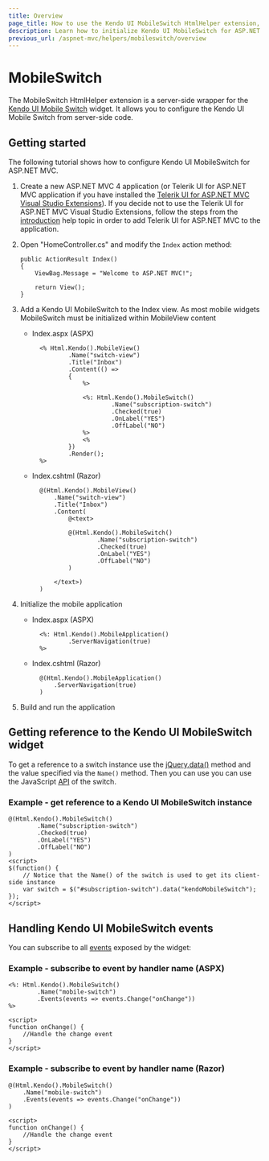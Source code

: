 ```yaml
---
title: Overview
page_title: How to use the Kendo UI MobileSwitch HtmlHelper extension, server-side ASP.NET MVC wrapper for Kendo UI Mobile Switch widget
description: Learn how to initialize Kendo UI MobileSwitch for ASP.NET MVC, handle Kendo UI MobileSwitch Events, access an existing switch with MobileSwitch HtmlHelper extension documentation.
previous_url: /aspnet-mvc/helpers/mobileswitch/overview
---
```


# MobileSwitch

The MobileSwitch HtmlHelper extension is a server-side wrapper for the [Kendo UI Mobile Switch](/api/mobile/switch) widget. It allows you to configure the Kendo UI Mobile Switch
from server-side code.

## Getting started

The following tutorial shows how to configure Kendo UI MobileSwitch for ASP.NET MVC.

1.  Create a new ASP.NET MVC 4 application (or Telerik UI for ASP.NET MVC application if you have installed the [Telerik UI for ASP.NET MVC Visual Studio Extensions](/aspnet-mvc/introduction#kendo-ui-for-asp.net-mvc-visual-studio-extensions)).
If you decide not to use the Telerik UI for ASP.NET MVC Visual Studio Extensions, follow the steps from the [introduction](/aspnet-mvc/introduction) help topic in order
to add Telerik UI for ASP.NET MVC to the application.
1.  Open "HomeController.cs" and modify the `Index` action method:

        public ActionResult Index()
        {
            ViewBag.Message = "Welcome to ASP.NET MVC!";

            return View();
        }
1. Add a Kendo UI MobileSwitch to the Index view. As most mobile widgets MobileSwitch must be initialized within MobileView content
    - Index.aspx (ASPX)

            <% Html.Kendo().MobileView()
                    .Name("switch-view")
                    .Title("Inbox")
                    .Content(() =>
                    {
                        %>

                        <%: Html.Kendo().MobileSwitch()
                                .Name("subscription-switch")
                                .Checked(true)
                                .OnLabel("YES")
                                .OffLabel("NO")
                        %>
                        <%
                    })
                    .Render();
            %>

    - Index.cshtml (Razor)

            @(Html.Kendo().MobileView()
                .Name("switch-view")
                .Title("Inbox")
                .Content(
                    @<text>

                    @(Html.Kendo().MobileSwitch()
                            .Name("subscription-switch")
                            .Checked(true)
                            .OnLabel("YES")
                            .OffLabel("NO")
                    )

                </text>)
            )

1. Initialize the mobile application
    - Index.aspx (ASPX)

            <%: Html.Kendo().MobileApplication()
                    .ServerNavigation(true)
            %>

    - Index.cshtml (Razor)

            @(Html.Kendo().MobileApplication()
                .ServerNavigation(true)
            )

1. Build and run the application

## Getting reference to the Kendo UI MobileSwitch widget

To get a reference to a switch instance use the [jQuery.data()](http://api.jquery.com/jQuery.data/) method and the value specified via the `Name()` method.
Then you can use you can use the JavaScript [API](/api/mobile/switch#methods) of the switch.

### Example - get reference to a Kendo UI MobileSwitch instance

    @(Html.Kendo().MobileSwitch()
            .Name("subscription-switch")
            .Checked(true)
            .OnLabel("YES")
            .OffLabel("NO")
    )
    <script>
    $(function() {
        // Notice that the Name() of the switch is used to get its client-side instance
        var switch = $("#subscription-switch").data("kendoMobileSwitch");
    });
    </script>


## Handling Kendo UI MobileSwitch events

You can subscribe to all [events](/api/mobile/switch#events) exposed by the widget:

### Example - subscribe to event by handler name (ASPX)

    <%: Html.Kendo().MobileSwitch()
            .Name("mobile-switch")
            .Events(events => events.Change("onChange"))
    %>

    <script>
    function onChange() {
        //Handle the change event
    }
    </script>


### Example - subscribe to event by handler name (Razor)

    @(Html.Kendo().MobileSwitch()
        .Name("mobile-switch")
        .Events(events => events.Change("onChange"))
    )

    <script>
    function onChange() {
        //Handle the change event
    }
    </script>
